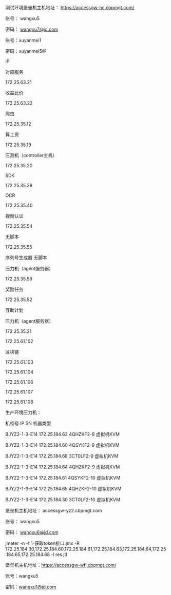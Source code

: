 测试环境堡垒机主机地址： https://accessgw-hc.cbpmgt.com/

账号： wangxu5

密码： wangxu7@jd.com



账号：xuyanmei1

密码：xuyanmei5@



IP

对应服务

172.25.63.21

收益比价

172.25.63.22

爬虫

172.25.35.12

算工资

172.25.35.19

压测机（controller主机）           

172.25.35.20

SDK

172.25.35.28

OCR

172.25.35.40

视频认证

172.25.35.54

无脚本

172.25.35.55

序列号生成器 无脚本

压力机（agent服务器）

172.25.35.56

奖励任务

172.25.35.52

互助计划

压力机（agent服务器）

172.25.35.21 



172.25.61.102 

区块链

172.25.61.103  



172.25.61.104  



172.25.61.106 



172.25.61.107  



172.25.61.108





 



生产环境压力机：

机柜号                  IP                      SN                   机器类型

BJYZ2-1-3-E14     172.25.184.63     4QHZKF2-8      虚拟机KVM

BJYZ2-1-3-E14     172.25.184.60     4QSYKF2-9       虚拟机KVM

BJYZ2-1-3-E14     172.25.184.68     3CT0LF2-9        虚拟机KVM

BJYZ2-1-3-E14     172.25.184.64     4QHZKF2-9      虚拟机KVM

BJYZ2-1-3-E14     172.25.184.61     4QSYKF2-10     虚拟机KVM

BJYZ2-1-3-E14     172.25.184.65     4QHZKF2-10     虚拟机KVM

BJYZ2-1-3-E14     172.25.184.30     3CT0LF2-10      虚拟机KVM 



堡垒机主机地址： accessgw-yz2.cbpmgt.com

账号： wangxu5

密码： wangxu6@jd.com



jmeter -n -t 1-获取token接口.jmx -R 172.25.184.30,172.25.184.60,172.25.184.61,172.25.184.63,172.25.184.64,172.25.184.65,172.25.184.68 -l res.jtl





堡垒机主机地址：https://accessgw-wfj.cbpmgt.com/

账号：wangxu5

密码：wangxu1@jd.com















